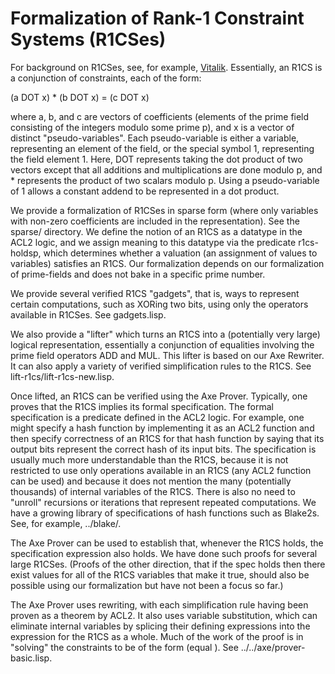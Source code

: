 Formalization of Rank-1 Constraint Systems (R1CSes)
===============================

For background on R1CSes, see, for example, [Vitalik].  Essentially,
an R1CS is a conjunction of constraints, each of the form:

(a DOT x) * (b DOT x) = (c DOT x)

where a, b, and c are vectors of coefficients (elements of the prime
field consisting of the integers modulo some prime p), and x is a
vector of distinct "pseudo-variables".  Each pseudo-variable is either
a variable, representing an element of the field, or the special
symbol 1, representing the field element 1.  Here, DOT represents
taking the dot product of two vectors except that all additions and
multiplications are done modulo p, and * represents the product of two
scalars modulo p.  Using a pseudo-variable of 1 allows a constant
addend to be represented in a dot product.

We provide a formalization of R1CSes in sparse form (where only
variables with non-zero coefficients are included in the
representation).  See the sparse/ directory.  We define the notion of
an R1CS as a datatype in the ACL2 logic, and we assign meaning to this
datatype via the predicate r1cs-holdsp, which determines whether a
valuation (an assignment of values to variables) satisfies an R1CS.
Our formalization depends on our formalization of prime-fields and
does not bake in a specific prime number.

We provide several verified R1CS "gadgets", that is, ways to represent
certain computations, such as XORing two bits, using only the
operators available in R1CSes.  See gadgets.lisp.

We also provide a "lifter" which turns an R1CS into a (potentially
very large) logical representation, essentially a conjunction of
equalities involving the prime field operators ADD and MUL.  This
lifter is based on our Axe Rewriter.  It can also apply a variety of
verified simplification rules to the R1CS.  See
lift-r1cs/lift-r1cs-new.lisp.

Once lifted, an R1CS can be verified using the Axe Prover.  Typically,
one proves that the R1CS implies its formal specification.  The formal
specification is a predicate defined in the ACL2 logic.  For example,
one might specify a hash function by implementing it as an ACL2
function and then specify correctness of an R1CS for that hash
function by saying that its output bits represent the correct hash of
its input bits.  The specification is usually much more understandable
than the R1CS, because it is not restricted to use only operations
available in an R1CS (any ACL2 function can be used) and because it
does not mention the many (potentially thousands) of internal
variables of the R1CS.  There is also no need to "unroll" recursions
or iterations that represent repeated computations.  We have a growing
library of specifications of hash functions such as Blake2s.  See, for
example, ../blake/.

The Axe Prover can be used to establish that, whenever the R1CS holds,
the specification expression also holds.  We have done such proofs for
several large R1CSes.  (Proofs of the other direction, that if the
spec holds then there exist values for all of the R1CS variables that
make it true, should also be possible using our formalization but have
not been a focus so far.)

The Axe Prover uses rewriting, with each simplification rule having
been proven as a theorem by ACL2.  It also uses variable substitution,
which can eliminate internal variables by splicing their defining
expressions into the expression for the R1CS as a whole.  Much of the
work of the proof is in "solving" the constraints to be of the form
(equal <intermediate-var> <defining-expression>).  See
../../axe/prover-basic.lisp.

[Vitalik]:
https://medium.com/@VitalikButerin/quadratic-arithmetic-programs-from-zero-to-hero-f6d558cea649